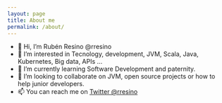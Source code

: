 ```yaml
---
layout: page
title: About me
permalink: /about/
---
```


- 👋 Hi, I’m Rubén Resino @rresino
- 👀 I’m interested in Tecnology, development, JVM, Scala, Java, Kubernetes, Big data, APIs ...
- 🌱 I’m currently learning Software Development and paternity.
- 💞️ I’m looking to collaborate on JVM, open source projects or how to help junior developers.
- 📫 You can reach me on [Twitter @rresino](https://twitter.com/rresino)

